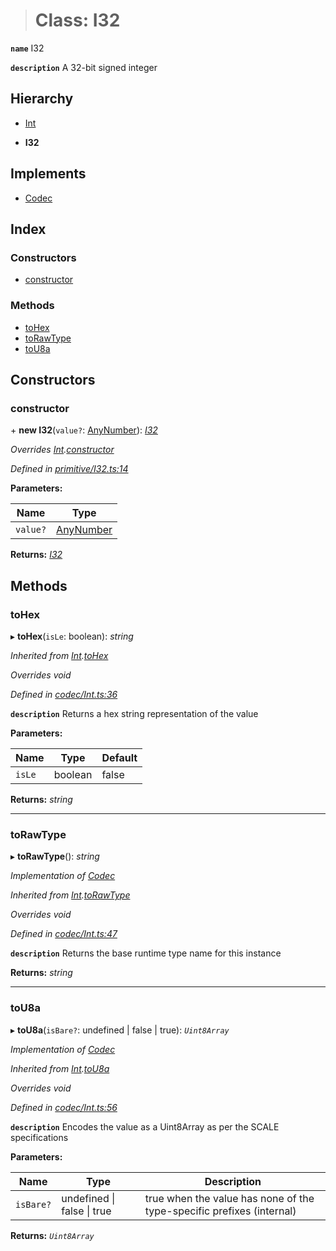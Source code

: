 > # Class: I32

**`name`** I32

**`description`** 
A 32-bit signed integer

## Hierarchy

  * [Int](_codec_int_.int.md)

  * **I32**

## Implements

* [Codec](../interfaces/_types_.codec.md)

## Index

### Constructors

* [constructor](_primitive_i32_.i32.md#constructor)

### Methods

* [toHex](_primitive_i32_.i32.md#tohex)
* [toRawType](_primitive_i32_.i32.md#torawtype)
* [toU8a](_primitive_i32_.i32.md#tou8a)

## Constructors

###  constructor

\+ **new I32**(`value?`: [AnyNumber](../modules/_types_.md#anynumber)): *[I32](_primitive_i32_.i32.md)*

*Overrides [Int](_codec_int_.int.md).[constructor](_codec_int_.int.md#constructor)*

*Defined in [primitive/I32.ts:14](https://github.com/polkadot-js/api/blob/66ab3ac/packages/types/src/primitive/I32.ts#L14)*

**Parameters:**

Name | Type |
------ | ------ |
`value?` | [AnyNumber](../modules/_types_.md#anynumber) |

**Returns:** *[I32](_primitive_i32_.i32.md)*

## Methods

###  toHex

▸ **toHex**(`isLe`: boolean): *string*

*Inherited from [Int](_codec_int_.int.md).[toHex](_codec_int_.int.md#tohex)*

*Overrides void*

*Defined in [codec/Int.ts:36](https://github.com/polkadot-js/api/blob/66ab3ac/packages/types/src/codec/Int.ts#L36)*

**`description`** Returns a hex string representation of the value

**Parameters:**

Name | Type | Default |
------ | ------ | ------ |
`isLe` | boolean | false |

**Returns:** *string*

___

###  toRawType

▸ **toRawType**(): *string*

*Implementation of [Codec](../interfaces/_types_.codec.md)*

*Inherited from [Int](_codec_int_.int.md).[toRawType](_codec_int_.int.md#torawtype)*

*Overrides void*

*Defined in [codec/Int.ts:47](https://github.com/polkadot-js/api/blob/66ab3ac/packages/types/src/codec/Int.ts#L47)*

**`description`** Returns the base runtime type name for this instance

**Returns:** *string*

___

###  toU8a

▸ **toU8a**(`isBare?`: undefined | false | true): *`Uint8Array`*

*Implementation of [Codec](../interfaces/_types_.codec.md)*

*Inherited from [Int](_codec_int_.int.md).[toU8a](_codec_int_.int.md#tou8a)*

*Overrides void*

*Defined in [codec/Int.ts:56](https://github.com/polkadot-js/api/blob/66ab3ac/packages/types/src/codec/Int.ts#L56)*

**`description`** Encodes the value as a Uint8Array as per the SCALE specifications

**Parameters:**

Name | Type | Description |
------ | ------ | ------ |
`isBare?` | undefined \| false \| true | true when the value has none of the type-specific prefixes (internal)  |

**Returns:** *`Uint8Array`*